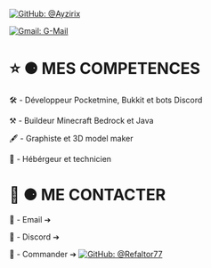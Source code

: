 [![GitHub: @Ayzirix](https://img.shields.io/github/followers/Ayzirix?label=follow&style=social)](https://github.com/Ayzirix)

[![Gmail: G-Mail](https://img.shields.io/badge/Gmail-contact.aweek@gmail.com-red)](contact.aweek@gmail.com)


# ⭐️ ⚈ MES COMPETENCES

🛠 - Développeur Pocketmine, Bukkit et bots Discord

⚒ - Buildeur Minecraft Bedrock et Java

🖋 - Graphiste et 3D model maker

💾 - Hébérgeur et technicien

# 📱 ⚈ ME CONTACTER

📧 - Email ➔ 

👾 - Discord ➔

👾 - Commander ➔ [![GitHub: @Refaltor77](https://img.shields.io//twitter/follow/:user?label=Follow)](https://discord.gg/invite/uEVRupPrr5)
